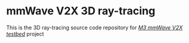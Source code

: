 # mmWave V2X 3D ray-tracing

This is the 3D ray-tracing source code repository for [*M3 mmWave V2X testbed*](http://m3.ucsd.edu/mmwave-v2x-testbed/) project